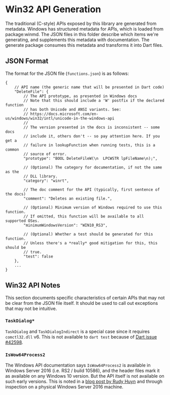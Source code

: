 # Win32 API Generation

The traditional (C-style) APIs exposed by this library are generated from
metadata. Windows has structured metadata for APIs, which is loaded from
package:winmd. The JSON files in this folder describe which items we're
generating, and supplements this metadata with documentation. The generate
package consumes this metadata and transforms it into Dart files.

## JSON Format

The format for the JSON file (`functions.json`) is as follows:

```jsonc
{
    // API name (the generic name that will be presented in Dart code)
    "DeleteFile": {
        // The API prototype, as presented in Windows docs
        // Note that this should include a 'W' postfix if the declared function
        // has both Unicode and ANSI variants. See:
        // https://docs.microsoft.com/en-us/windows/win32/intl/unicode-in-the-windows-api
        // 
        // The version presented in the docs is inconsistent -- some docs
        // include it, others don't -- so pay attention here. If you get a
        // failure in lookupFunction when running tests, this is a common
        // source of error.
        "prototype": "BOOL DeleteFileW(\n  LPCWSTR lpFileName\n);",

        // (Optional) The category for documentation, if not the same as the
        // DLL library. 
        "category": "winrt",

        // The doc comment for the API (typically, first sentence of the docs)
        "comment": "Deletes an existing file.",

        // (Optional) Minimum version of Windows required to use this function. 
        // If omitted, this function will be available to all supported OSes.
        "minimumWindowsVersion": "WIN10_RS3",

        // (Optional) Whether a test should be generated for this function. 
        // Unless there's a *really* good mitigation for this, this should be
        // true.
        "test": false
    },
    ...
}
```

## Win32 API Notes

This section documents specific characteristics of certain APIs that may not be
clear from the JSON file itself. It should be used to call out exceptions that
may not be intuitive.

### `TaskDialog*`

`TaskDialog` and `TaskDialogIndirect` is a special case since it requires
`comctl32.dll` v6. This is not available to `dart test` because of [Dart
issue #42598](https://github.com/dart-lang/sdk/issues/42598).

### `IsWow64Process2`

The Windows API documentation says `IsWow64Process2` is available in Windows
Server 2016 (i.e. RS2 / build 10586), and the header files mark it as available
on any Windows 10 version. But the API itself is not available on such early
versions. This is noted in a [blog post by Rudy
Huyn](https://www.rudyhuyn.com/blog/2017/12/13/how-to-detect-that-your-x86-application-runs-on-windows-on-arm/)
and through inspection on a physical Windows Server 2016 machine.
